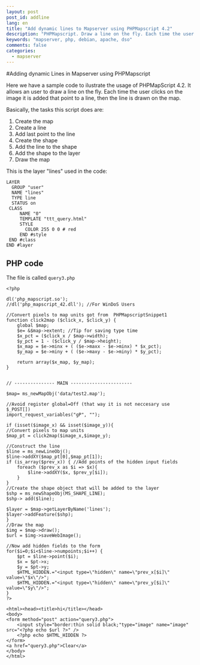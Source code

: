 ```yaml
---
layout: post
post_id: addline
lang: en
title: "Add dynamic lines to Mapserver using PHPMapscript 4.2"
description: "PHPMapscript. Draw a line on the fly. Each time the user clicks on the image it is added that point to a line, then the line is drawn on the map."
keywords: "mapserver, php, debian, apache, dso"
comments: false
categories: 
  - mapserver
---
```


#Adding dynamic Lines in Mapserver using PHPMapscript

Here we have a sample code to ilustrate the usage of PHPMapScript 4.2. It allows an user to draw a line on the fly. Each time the user clicks on the image it is added that point to a line, then the line is drawn on the map.

Basically, the tasks this script does are:

   1. Create the map
   2. Create a line
   3. Add last point to the line
   4. Create the shape
   5. Add the line to the shape
   6. Add the shape to the layer
   7. Draw the map 

This is the layer "lines" used in the code:

    LAYER
      GROUP "user"
      NAME "lines"
      TYPE line
      STATUS on
     CLASS
         NAME "0"
         TEMPLATE "ttt_query.html"
         STYLE
           COLOR 255 0 0 # red
         END #style
     END #class
    END #layer

## PHP code

The file is called `query3.php`


	<?php
	
	dl('php_mapscript.so');
	//dl('php_mapscript_42.dll'); //For WinDoS Users

	//Convert pixels to map units got from 	PHPMapscriptSnippet1
	function click2map ($click_x, $click_y) {
    	global $map;
    	$e= &$map->extent; //Tip for saving type time
    	$x_pct = ($click_x / $map->width);
    	$y_pct = 1 - ($click_y / $map->height);
    	$x_map = $e->minx + ( ($e->maxx - $e->minx) * $x_pct);
    	$y_map = $e->miny + ( ($e->maxy - $e->miny) * $y_pct);

    	return array($x_map, $y_map);
	}


	// --------------- MAIN -----------------------

	$map= ms_newMapObj('data/test2.map');

	//Avoid register global=Off (that way it is not neccesary use $_POST[])
	import_request_variables("gP", "");

	if (isset($image_x) && isset($image_y)){
    //Convert pixels to map units
    $map_pt = click2map($image_x,$image_y);

    //Construct the line
    $line = ms_newLineObj();
    $line->addXY($map_pt[0],$map_pt[1]);
    if (is_array($prev_x)) { //Add points of the hidden input fields
        foreach ($prev_x as $i => $x){
            $line->addXY($x, $prev_y[$i]);
        }
    }
    //Create the shape object that will be added to the layer
    $shp = ms_newShapeObj(MS_SHAPE_LINE);
    $shp-> add($line);

    $layer = $map->getLayerByName('lines');
    $layer->addFeature($shp);
	}
	//Draw the map
	$img = $map->draw();
	$url = $img->saveWebImage();

	//Now add hidden fields to the form
	for($i=0;$i<$line->numpoints;$i++) {
    	$pt = $line->point($i);
    	$x = $pt->x;
    	$y = $pt->y;
    	$HTML_HIDDEN.="<input type=\"hidden\" name=\"prev_x[$i]\" value=\"$x\"/>";
    	$HTML_HIDDEN.="<input type=\"hidden\" name=\"prev_y[$i]\" value=\"$y\"/>";
	}
	?>

	<html><head><title>hi</title></head>
	<body>
	<form method="post" action="query3.php">
   		<input style="border:thin solid black;"type="image" name="image" src="<?php echo $url ?>" />
    	<?php echo $HTML_HIDDEN ?>
	</form>
	<a href="query3.php">Clear</a>
 	</body>
	</html>
